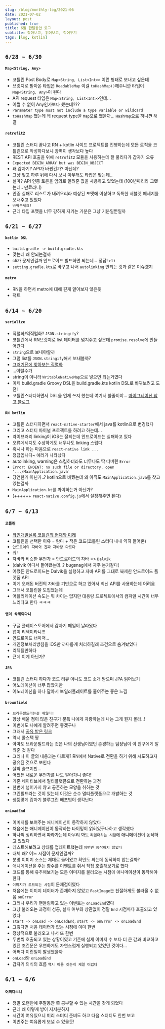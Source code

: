 ```yaml
---
slug: /blog/monthly-log/2021-06
date: 2021-07-02
layout: post
published: true
title: 6월 한달동안 로그
subtitle: 찾아보고, 읽어보고, 적어두기
tags: [log, kotlin]
---
```


## `6/28 ~ 6/30`

#### `Map<String, Any>`

- 코틀린 Post Body로 `Map<String, List<Int>>` 이런 형태로 보내고 싶은데
- 브릿지로 받아온 타입은 `ReadableMap` 이걸 `toHashMap()`해주니깐 타입이 `Map<String, Any>`이 된다
- API request 타입은 `Map<String, List<Int>>`인데...
- 어쩔 수 없이 Any인가보다 했는데???
- `Parameter type must not include a type variable or wildcard`
- `toHashMap` 했는데 왜 request type을 `Map`으로 했을까... `HashMap`으로 하니깐 해결

#### `retrofit2`

- 코틀린 스터디 끝나고 RN + kotlin 사이드 프로젝트를 진행하는데 모든 로직을 코틀린으로 작성하다보니 장벽이 생각보다 높다
- REST API 호출을 위해 `retrofit2` 모듈을 사용하는데 잘 풀리다가 갑자기 오류
- `Expected BEGIN_ARRAY but was BEGIN_OBJECT`
- 왜 갑자기? API가 바뀐건가? 아닌데?
- 그냥 잊고 하루 뒤에 다시 보니 아무래도 타입은 맞는데...
- 설마? API 인증 토큰을 임의로 알려준 값을 사용하고 있었는데 (100년짜리라 그랬는데.. 만료라니)
- 인증 실패로 리스트가 내려오리라 예상된 포맷에 이상하고 독특한 서블렛 메세지를 보내주고 있었다
- `바꿔주세요!`
- 근데 타입 포맷을 너무 강하게 지키는 기분은 그냥 기분일뿐일까

## `6/21 ~ 6/27`

#### `kotlin DSL`

- `build.gradle -> build.gradle.kts`
- 맞는데 왜 안되는걸까
- cli가 문제인걸까 안드로이드 빌드하면 되는데... 정답! `cli`
- `setting.gradle.kts`로 바꾸고 나서 `autolinking` 안되는 것과 같은 이슈겠지

#### `metro`

- RN을 하면서 metro에 대해 깊게 알아보지 않은듯
- 팩트

## `6/14 ~ 6/20`

#### `serialize`

- 직렬화/역직렬화? `JSON.stringify`?
- 코틀린에서 RN브릿지로 list 데이터를 넘겨주고 싶은데 `promise.resolve`에 안들어간다
- `string`으로 보내야할까
- 그럼 list를 `JSON.stringify`해서 보내볼까?
- [그러기전에 찾아보는 직렬화](https://nesoy.github.io/articles/2018-04/Java-Serialize)
- ...이럴수가
- string이 아니라 `WritableNativeMap`으로 넣으면 되는거였다
- 이제 build.gradle Groovy DSL을 build.gradle.kts kotlin DSL로 바꿔보려고 도전!
- 코틀린스터디하면서 DSL을 언제 쓰지 했는데 여기서 쓸줄이야... [마이그레이션 참고 블로그](https://kwongdevelop.tistory.com/68)

#### `RN kotlin`

- 코틀린 스터디하면서 `react-native-starter`에서 java를 kotlin으로 변경했다
- 그리고 스터디 파이널 프로젝트를 하려고 하는데...
- 라이브러리 linking이 iOS는 잘되는데 안드로이드는 실패하고 있다
- 오류메세지도 수상하게도 너무나도 linking 스럽다
- 혹시나 하는 마음으로 `react-native link ...`
- 정답입니다~ 에러가 나타났다
- autolinking, warning은 스킵하더라도 너무나도 딱 떠버린 `Error`
- `Error: ENOENT: no such file or directory, open '.../MainApplication.java'`
- 당연한거 아닌가..? kotlin으로 바꿨는데 왜 아직도 `MainApplication.java`를 찾고 있는걸까
- `MainApplication.kt`를 봐야하는거 아닌가?
- (++++++ `react-native.config.js`에서 설정해주면 된다)

## `6/7 ~ 6/13`

#### `코틀린`

- [라인개발실록 코틀린의 현재와 미래](https://youtu.be/qFitd3Ukgcc)
- 코틀린을 선택한 이유 = 람다 + 적은 코드(코틀린 스터디 내내 익히 들어온)
- `안드로이의 자바와 진짜 자바랑 다르다`
- 뭐!
- 자바와 비슷한 무언가 = 안드로이드의 자바 => `Dalvik`
- (dalvik 어디서 들어봤는데..? bugsnag에서 자주 본거같다)
- 어쨌든 안드로이드는 Dalvik을 실행하고 자바 API를 그대로 복제한 안드로이드 플랫폼 API
- 이게 오래된 버전의 자바를 기반으로 하고 있어서 최신 API를 사용하는데 어려움
- 그래서 코틀린을 도입했는데
- 어플리케이션 속도는 뭐 차이는 없지만 대용량 프로젝트에서의 컴파일 시간이 너무 느리다고 한다 ㅋㅋㅋ

#### `앱이 삭제되다니`

- 구글 플레이스토어에서 갑자기 메일이 날라왔다
- 앱이 리젝이라니!!!
- 안드로이드 너마저...
- 개인정보처리방침을 iOS만 까다롭게 처리하길래 조건으로 숨겨놨었다
- 리젝될만하다
- 근데 이게 아닌가?

#### `JPA`

- 코틀린 스터디 하다가 코드 리뷰 아니도 코드 소개 받으며 JPA 읽어보기
- 어노테이션이 너무 많았지만
- 어노테이션을 하나 달아서 보일러플레이트를 줄여주는 좋은 느낌

#### `brownfield`

- `브라운필드라는걸 배웠다!`
- 항상 배울 점이 많은 친구가 문득 나에게 자랑하는데 나는 그게 뭔지 몰라..!
- 이번에도 나에게 알려주면 좋겠구나
- 그래서 [공유 받은 링크](https://callstack.com/blog/brownfield-development-with-react-native/)
- 역시 콜스택 짱
- 아마도 브라운필드라는 것은 나의 선생님이였던 존경하는 팀장님이 이 친구에게 알려준 것 같다
- 그러나 이 글의 내용과는 다르게? RN에서 Native로 전환을 하기 위해 시도하고자 공유된 것으로 보인다
- 살짝 슬프지만...
- 어쨌든 새로운 무언가를 나도 알아가니 좋다!
- 기존 네이티브에서 멀티플랫폼으로 전환하는 과정
- 한번에 넘어가지 않고 공존하는 모양을 취하는 것
- 그린필드라는 것이 있는데 이것은 순수 멀티플랫폼으로 개발하는 것
- 쌩뚱맞게 갑자기 블루그린 배포법이 생각난다

#### `onLoadEnd`

- 이미지를 보여주는 애니메이션이 동작하지 않았다
- 처음에는 애니메이션이 동작하는 타이밍이 얽혀있구나하고 생각했다
- 하나씩 정리하면서 따라가는데 아무리 봐도 `리렌더하는 시점`에 애니메이션이 동작하고 있었다
- 테스트해보려고 상태를 업데이트했는데 `이번엔 동작하지 않았다`
- 대체 왜? 어느 시점이 문제인걸까?
- 분명 이미지 소스는 제대로 들어왔고 확인도 되는데 동작하지 않는걸까?
- 애니메이션을 주는 함수를 이벤트를 줘서 직접 호출해보기로 했다
- 코드를 통해 유추해보기는 모든 이미지를 불러오는 시점에 애니메이션이 동작해야한다
- `이미지가 로드되는 시점`이 문제점이였다
- 처음에는 이미지 데이터가 존재하지 않았고 `FastImage`는 친절하게도 불러올 수 없음 `onError`
- 그러나 우리가 핸들링하고 있는 이벤트는 `onLoadEnd`였다
- 그냥 불러오는 과정이 성공, 실패 여부와 상관없이 정말 `End` 시점마다 호출되고 있었다
- `start -> onLoad -> onLoadEnd`, `start -> onError -> onLoadEnd`
- 그렇다면 처음 데이터가 없는 시점에 이미 한번
- 정상적으로 불러오고 나서 또 한번
- 두번씩 호출되고 있는 상황이였고 기존에 실제 이미지 수 보다 더 큰 값과 비교하고 있던 조건문은 우연하게도 자연스럽게 실행되고 있었던 것이다...
- 어쩌다 이런일이 발생했을까
- `onLoad`와 `onLoadEnd`
- 갑자기 의식의 흐름 `역시 이름 짓는게 제일 어렵다`

## `6/1 ~ 6/6`

#### `어쩌다보니`

- 정말 오랜만에 주말동안 쭉 공부할 수 있는 시간을 갖게 되었다
- 근데 왜 이렇게 방이 지저분하지
- 시간이 여유있으니 미리 스터디 준비도 하고 다음 스터디도 한번 보고
- 이번주는 여유롭게 보낼 수 있을듯!
